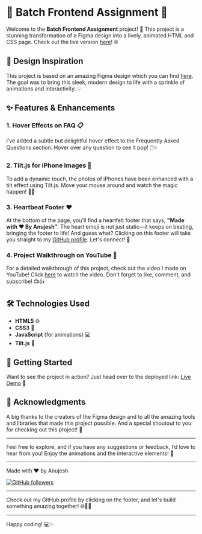# 🌟 Batch Frontend Assignment 🌟

Welcome to the **Batch Frontend Assignment** project! 🚀 This project is a stunning transformation of a Figma design into a lively, animated HTML and CSS page. Check out the live version [here](https://anujesh-ansh.github.io/Batch-Frontend-Assignment/)! 🌐

## 🎨 Design Inspiration

This project is based on an amazing Figma design which you can find [here](https://www.figma.com/design/iBQ0IC1jG0PQlVaV79givw/Batch-Assignment?node-id=0-1&t=uA8zBEmotluHNrlt-1). The goal was to bring this sleek, modern design to life with a sprinkle of animations and interactivity. 💡

## ✨ Features & Enhancements

### 1. Hover Effects on FAQ 📋
I’ve added a subtle but delightful hover effect to the Frequently Asked Questions section. Hover over any question to see it pop! 🖱️✨

### 2. Tilt.js for iPhone Images 📱
To add a dynamic touch, the photos of iPhones have been enhanced with a tilt effect using Tilt.js. Move your mouse around and watch the magic happen! 🎩✨

### 3. Heartbeat Footer ❤️
At the bottom of the page, you'll find a heartfelt footer that says, **"Made with ❤️ By Anujesh"**. The heart emoji is not just static—it keeps on beating, bringing the footer to life! And guess what? Clicking on this footer will take you straight to my [GitHub profile](https://github.com/Anujesh-Ansh). Let's connect! 🤝

### 4. Project Walkthrough on YouTube 🎥
For a detailed walkthrough of this project, check out the video I made on YouTube! Click [here](https://youtu.be/IxfqZAcGydo) to watch the video. Don't forget to like, comment, and subscribe! 📺👍

## 🛠️ Technologies Used

- **HTML5** 🌐
- **CSS3** 🎨
- **JavaScript** (for animations) 💻
- **Tilt.js** 🔄

## 🚀 Getting Started

Want to see the project in action? Just head over to the deployed link: [Live Demo](https://anujesh-ansh.github.io/Batch-Frontend-Assignment/) 🌟

## 🙏 Acknowledgments

A big thanks to the creators of the Figma design and to all the amazing tools and libraries that made this project possible. And a special shoutout to you for checking out this project! 🌟

---

Feel free to explore, and if you have any suggestions or feedback, I’d love to hear from you! Enjoy the animations and the interactive elements! 🎉

---

Made with ❤️ by Anujesh

[![GitHub followers](https://img.shields.io/github/followers/your-github-username?style=social)](https://github.com/Anujesh-Ansh)

---

Check out my GitHub profile by clicking on the footer, and let's build something amazing together! 🌐👨‍💻

---

Happy coding! 💻✨
